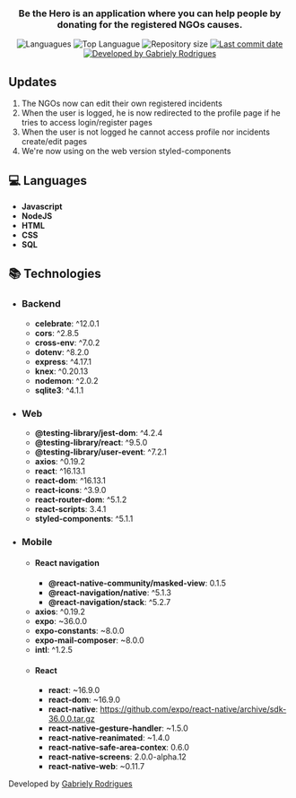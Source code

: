 <h3 align="center" >
  Be the Hero is an application where you can help people by donating for the registered NGOs causes.
</h3>

<p align="center">
  <img alt="Languagues" src="https://img.shields.io/github/languages/count/gabyrodrigues/semana-omnistack-11">
  <img alt="Top Languague" src="https://img.shields.io/github/languages/top/gabyrodrigues/semana-omnistack-11">
  <img alt="Repository size" src="https://img.shields.io/github/repo-size/gabyrodrigues/semana-omnistack-11">
  <a href="https://github.com/gabyrodrigues/semana-omnistack-11/commits/master">
    <img alt="Last commit date" src="https://img.shields.io/github/last-commit/gabyrodrigues/semana-omnistack-11">
  </a>
  <a href="https://github.com/gabyrodrigues" target="_blank">
    <img alt="Developed by Gabriely Rodrigues" src="https://img.shields.io/badge/developed%20by-Gabriely_Rodrigues-informational">
  </a>
</p>

## Updates

1. The NGOs now can edit their own registered incidents
2. When the user is logged, he is now redirected to the profile page if he tries to access login/register pages
3. When the user is not logged he cannot access profile nor incidents create/edit pages
4. We're now using on the web version styled-components

## :computer: Languages

- **Javascript**
- **NodeJS**
- **HTML**
- **CSS**
- **SQL**

## :books: Technologies
- ### Backend 
	* **celebrate**:  ^12.0.1
	* **cors**:  ^2.8.5
	* **cross-env**:  ^7.0.2
	* **dotenv**:  ^8.2.0
	* **express**:  ^4.17.1
	* **knex**:  ^0.20.13
	* **nodemon**: ^2.0.2 
	* **sqlite3**:  ^4.1.1


- ### Web
	* **@testing-library/jest-dom**:  ^4.2.4
	* **@testing-library/react**:  ^9.5.0
	* **@testing-library/user-event**:  ^7.2.1
	* **axios**:  ^0.19.2
	* **react**:  ^16.13.1
	* **react-dom**:  ^16.13.1
	* **react-icons**:  ^3.9.0
	* **react-router-dom**:  ^5.1.2
	* **react-scripts**:  3.4.1
	* **styled-components**:  ^5.1.1

- ### Mobile
	- #### React navigation
		* **@react-native-community/masked-view**: 0.1.5
		* **@react-navigation/native**:  ^5.1.3
		* **@react-navigation/stack**:  ^5.2.7
	* **axios**: ^0.19.2
	* **expo**:  ~36.0.0
	* **expo-constants**:  ~8.0.0
	* **expo-mail-composer**:  ~8.0.0
	* **intl**:  ^1.2.5
	- #### React
		* **react**:  ~16.9.0
		* **react-dom**:  ~16.9.0
		* **react-native**:  https://github.com/expo/react-native/archive/sdk-36.0.0.tar.gz
		* **react-native-gesture-handler**:  ~1.5.0
		* **react-native-reanimated**:  ~1.4.0
		* **react-native-safe-area-contex**:  0.6.0
		* **react-native-screens**:  2.0.0-alpha.12
		* **react-native-web**:  ~0.11.7


Developed by [Gabriely Rodrigues](https://github.com/gaby-rodrigues)
